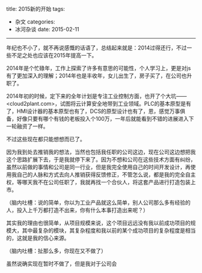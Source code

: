 title: 2015新的开始
tags:
- 杂文
categories:
- 冰河杂谈
date: 2015-02-11
---

年纪也不小了，就不再说感慨的话语了，总结起来就是：2014过得还行，不过一些不足之处也应该在2015年提高一下。

2014年是个忙碌年，工作上探索了许多有意思的可能性，个人学习上，更是对js有了更加深入的理解；2014年也是丰收年，女儿出生了，房子买了，在公司也升职了。

2014年初的时候，定下来的全年计划是专注工业控制方面，也开了个大坑——<cloud2plant.com>，试图将云计算安全地带到工业领域。PLC的基本原型是有了，HMI设计器的基本原型也有了，DCS的原型设计也有了，恩，感觉万事俱备，好像只要有哪个有钱的老板投入个100万，一年后就能看到不错的进展进入下一轮融资了一样。

不过这些现在都只能想想而已了。

因为我到处去推销我的想法，当然也包括我任职的公司这边，现在公司这边想把我这个思路扩展下去，于是我就停下来了。因为不想和公司在这些技术方面有纠纷，虽然以前做的事情和公司是同一行业，但是我完全使用自己的时间开发设计，再使用我自己的人脉和方式去向人推销获得反馈修正，不管怎么说，都是我的完全自主权，等哪天我不在公司任职了，我就再找一个合伙人，将这套产品进行打造包装上市。

（脑内吐槽：说的简单，你以为工业产品就这么简单，别人公司那么多有经验的人，投入上千万都打造不出来，你有什么本事打造出来呢？）

其实我的理由也很简单，从项目规模来说，这个项目远远没有我以前成功项目的规模大，其中最复杂的模块，其复杂程度和我以前的某个成功项目的复杂程度是相当的，这就是我的信心来源。

（脑内吐槽：扯那么多，你现在又不做了）

虽然说确实现在暂时不做了，但是我对于公司会